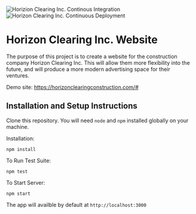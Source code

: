 ![Horizion Clearing Inc. Continous Integration](https://github.com/MaZDrew/horizon-clearing-website/workflows/Horizion%20Clearing%20Inc.%20Continous%20Integration/badge.svg)
![Horizon Clearing Inc. Continuous Deployment](https://github.com/MaZDrew/horizon-clearing-website/workflows/Horizon%20Clearing%20Inc.%20Continuous%20Deployment/badge.svg)

# Horizon Clearing Inc. Website
The purpose of this project is to create a website for the construction company Horizon Clearing Inc.
This will allow them more flexibility into the future, and will produce a more modern advertising space for their ventures.

Demo site: https://horizonclearingconstruction.com/#

## Installation and Setup Instructions

Clone this repository. You will need `node` and `npm` installed globally on your machine.

Installation:

`npm install`

To Run Test Suite:

`npm test`  

To Start Server:

`npm start`

The app will availble by default at `http://localhost:3000`
